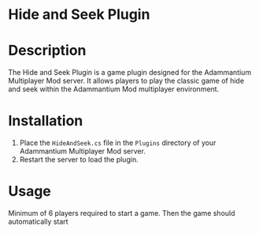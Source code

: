 # Hide and Seek Plugin


# Description 
The Hide and Seek Plugin is a game plugin designed for the Adammantium Multiplayer Mod server. It allows players to play the classic game of hide and seek within the Adammantium Mod multiplayer environment.

# Installation 
1. Place the `HideAndSeek.cs` file in the `Plugins` directory of your Adammantium Multiplayer Mod server.
2. Restart the server to load the plugin.
 
# Usage 
Minimum of 6 players required to start a game.
Then the game should automatically start



